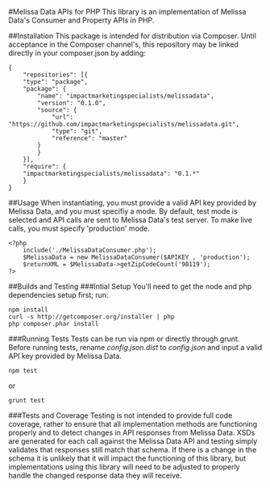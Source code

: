#Melissa Data APIs for PHP
This library is an implementation of Melissa Data's Consumer and Property APIs in PHP.

##Installation
This package is intended for distribution via Composer. Until acceptance in the Composer channel's, this repository may be linked directly in your composer.json by adding:
```
{
	"repositories": [{
    "type": "package",
    "package": {
        "name": "impactmarketingspecialists/melissadata",
        "version": "0.1.0",
        "source": {
            "url": "https://github.com/impactmarketingspecialists/melissadata.git",
            "type": "git",
        	"reference": "master"
        }
        }
    }],
    "require": {
    "impactmarketingspecialists/melissadata": "0.1.*"
    }
}
```
##Usage
When instantiating, you must provide a valid API key provided by Melissa Data, and you must specifiy a mode. By default, test mode is selected and API calls are sent to Melissa Data's test server. To make live calls, you must specify 'production' mode.
```
<?php
	include('./MelissaDataConsumer.php');
	$MelissaData = new MelissaDataConsumer($APIKEY , 'production');
	$returnXML = $MelissaData->getZipCodeCount('98119');
?>
```

##Builds and Testing
###Intial Setup
You'll need to get the node and php dependencies setup first; run:

```
npm install
curl -s http://getcomposer.org/installer | php
php composer.phar install
```

###Running Tests
Tests can be run via npm or directly through grunt. Before running tests, rename _config.json.dist_ to _config.json_ and input a valid API key provided by Melissa Data.

```
npm test
```
or
```
grunt test
```

###Tests and Coverage
Testing is not intended to provide full code coverage, rather to ensure that all implementation methods are functioning properly and to detect changes in API responses from Melissa Data. XSDs are generated for each call against the Melissa Data API and testing simply validates that responses still match that schema. If there is a change in the schema it is unlikely that it will impact the functioning of this library, but implementations using this library will need to be adjusted to properly handle the changed response data they will receive.